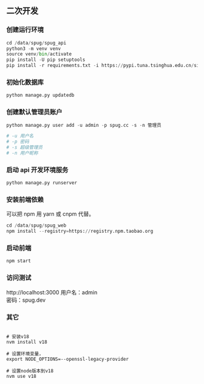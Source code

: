 ## 二次开发

### 创建运行环境

```python
cd /data/spug/spug_api
python3 -m venv venv
source venv/bin/activate
pip install -U pip setuptools
pip install -r requirements.txt -i https://pypi.tuna.tsinghua.edu.cn/simple/
```

### 初始化数据库

```python
python manage.py updatedb
```

### 创建默认管理员账户

```python
python manage.py user add -u admin -p spug.cc -s -n 管理员

# -u 用户名
# -p 密码
# -s 超级管理员
# -n 用户昵称
```

### 启动 api 开发环境服务

```python
python manage.py runserver
```

### 安装前端依赖
可以把 npm 用 yarn 或 cnpm 代替。

```python
cd /data/spug/spug_web
npm install --registry=https://registry.npm.taobao.org
```

### 启动前端

```python
npm start
```

### 访问测试
http://localhost:3000
用户名：admin  
密码：spug.dev



### 其它

```shell

# 安装v18
nvm install v18

# 设置环境变量，
export NODE_OPTIONS=--openssl-legacy-provider

# 设置node版本到v18
nvm use v18
```